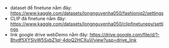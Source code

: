 - dataset để finetune nằm đây: https://www.kaggle.com/datasets/longnguyenha050/fashioniq2/settings
- CLIP đã finetune nằm đây: https://www.kaggle.com/datasets/longnguyenha050/clipfinetunepy/settings
- link google drive webDemo nằm đây: https://drive.google.com/file/d/1-Btvdf5XYSlyW5SxbZ1qI-4doQ2HCXuV/view?usp=drive_link
